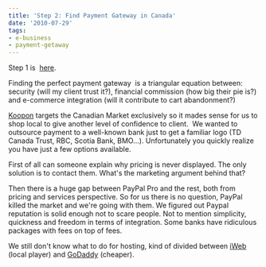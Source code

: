 ```yaml
---
title: 'Step 2: Find Payment Gateway in Canada'
date: '2010-07-29'
tags:
- e-business
- payment-getaway
---
```


Step 1 is 
[here](http://stratmarkeco.com/blog/2010/07/step-1-find-company-name-and-build-identity/).

Finding the perfect payment gateway  is a triangular equation between: security (will my client trust it?), financial commission (how big their pie is?) and e-commerce integration (will it contribute to cart abandonment?)


[Koopon](http://koopon.ca/) targets the Canadian Market exclusively so it mades sense for us to shop local to give another level of confidence to client.  We wanted to outsource payment to a well-known bank just to get a familiar logo (TD Canada Trust, RBC, Scotia Bank, BMO...). Unfortunately you quickly realize you have just a few options available.

First of all can someone explain why pricing is never displayed. The only solution is to contact them. What's the marketing argument behind that?

Then there is a huge gap between PayPal Pro and the rest, both from pricing and services perspective. So for us there is no question, PayPal killed the market and we're going with them. We figured out Paypal reputation is solid enough not to scare people. Not to mention simplicity, quickness and freedom in terms of integration. Some banks have ridiculous packages with fees on top of fees.

We still don't know what to do for hosting, kind of divided between 
[iWeb](http://www.iweb.com/) (local player) and 
[GoDaddy](http://www.godaddy.com/) (cheaper).
